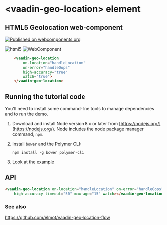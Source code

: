 # &lt;vaadin-geo-location&gt; element

## HTML5 Geolocation web-component
[![Published on webcomponents.org](https://img.shields.io/badge/webcomponents.org-published-blue.svg)](https://www.webcomponents.org/element/elmot/vaadin-geo-location)

![html5](https://www.w3.org/html/logo/badge/html5-badge-h-device-semantics.png "HTML5 Powered with Device Access, and Semantics")
![WebComponent](https://raw.githubusercontent.com/webcomponents/webcomponents-icons/master/logo/logo_64x64.png) 

<!--
```
<custom-element-demo>
  <template>
    <link rel="import" href="vaadin-geo-location.html">
    <link rel="import" href="demo/demo-element.html">
    <next-code-block></next-code-block>
  </template>
</custom-element-demo>
```
-->
```html
    <vaadin-geo-location 
        on-location="handleLocation"
        on-error="handleOops"
        high-accuracy="true"
        watch="true">
    </vaadin-geo-location>
```
## Running the tutorial code

You'll need to install some command-line tools to manage dependencies and to run the demo.

1.  Download and install Node version 8.x or later from [https://nodejs.org/](https://nodejs.org/). Node includes the node package manager command, `npm`.

2.  Install `bower` and the Polymer CLI:

        npm install -g bower polymer-cli
3. Look at the [example](https://github.com/elmot/vaadin-geo-location/blob/master/demo/demo-element.html)
 
## API

```html
<vaadin-geo-location on-location="handleLocation" on-error="handleOops"
    high-accuracy timeout="50" max-age="15" watch></vaadin-geo-location>

```
### See also

https://github.com/elmot/vaadin-geo-location-flow
